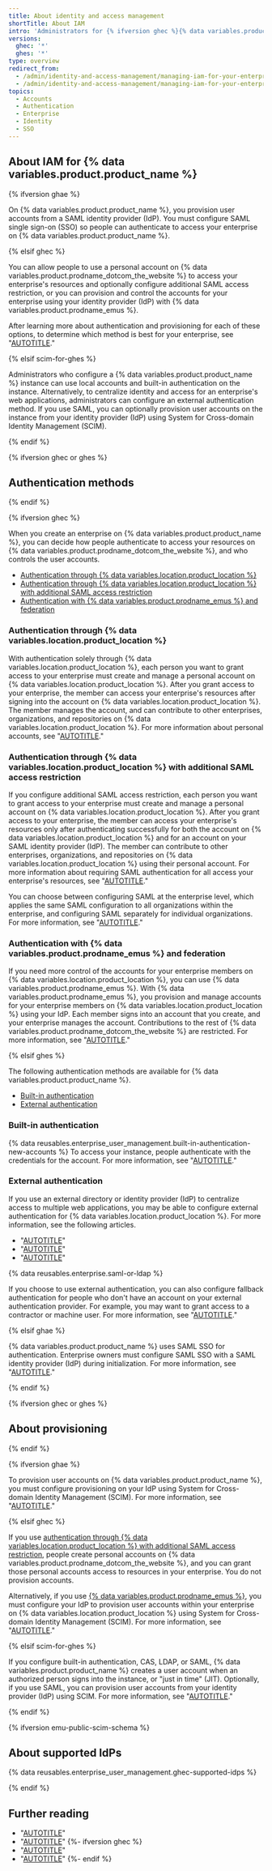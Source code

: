 ```yaml
---
title: About identity and access management
shortTitle: About IAM
intro: 'Administrators for {% ifversion ghec %}{% data variables.product.product_name %}{% elsif ghes %}a {% data variables.product.product_name %} instance{% endif %} must decide how users will access {% ifversion ghec %}the enterprise''s resources{% ifversion ghec %} on {% data variables.product.prodname_dotcom_the_website %}{% endif %}{% elsif ghes %} the instance{% endif %}.'
versions:
  ghec: '*'
  ghes: '*'
type: overview
redirect_from:
  - /admin/identity-and-access-management/managing-iam-for-your-enterprise/about-authentication-for-your-enterprise
  - /admin/identity-and-access-management/managing-iam-for-your-enterprise/about-identity-and-access-management
topics:
  - Accounts
  - Authentication
  - Enterprise
  - Identity
  - SSO
---
```


## About IAM for {% data variables.product.product_name %}

{% ifversion ghae %}

On {% data variables.product.product_name %}, you provision user accounts from a SAML identity provider (IdP). You must configure SAML single sign-on (SSO) so people can authenticate to access your enterprise on {% data variables.product.product_name %}.

{% elsif ghec %}

You can allow people to use a personal account on {% data variables.product.prodname_dotcom_the_website %} to access your enterprise's resources and optionally configure additional SAML access restriction, or you can provision and control the accounts for your enterprise using your identity provider (IdP) with {% data variables.product.prodname_emus %}.

After learning more about authentication and provisioning for each of these options, to determine which method is best for your enterprise, see "[AUTOTITLE](/admin/identity-and-access-management/managing-iam-for-your-enterprise/identifying-the-best-authentication-method-for-your-enterprise)."

{% elsif scim-for-ghes %}

Administrators who configure a {% data variables.product.product_name %} instance can use local accounts and built-in authentication on the instance. Alternatively, to centralize identity and access for an enterprise's web applications, administrators can configure an external authentication method. If you use SAML, you can optionally provision user accounts on the instance from your identity provider (IdP) using System for Cross-domain Identity Management (SCIM).

{% endif %}

{% ifversion ghec or ghes %}

## Authentication methods

{% endif %}

{% ifversion ghec %}

When you create an enterprise on {% data variables.product.product_name %}, you can decide how people authenticate to access your resources on {% data variables.product.prodname_dotcom_the_website %}, and who controls the user accounts.

- [Authentication through {% data variables.location.product_location %}](#authentication-through-githubcom)
- [Authentication through {% data variables.location.product_location %} with additional SAML access restriction](#authentication-through-githubcom-with-additional-saml-access-restriction)
- [Authentication with {% data variables.product.prodname_emus %} and federation](#authentication-with-enterprise-managed-users-and-federation)

### Authentication through {% data variables.location.product_location %}

With authentication solely through {% data variables.location.product_location %}, each person you want to grant access to your enterprise must create and manage a personal account on {% data variables.location.product_location %}. After you grant access to your enterprise, the member can access your enterprise's resources after signing into the account on {% data variables.location.product_location %}. The member manages the account, and can contribute to other enterprises, organizations, and repositories on {% data variables.location.product_location %}. For more information about personal accounts, see "[AUTOTITLE](/get-started/signing-up-for-github/signing-up-for-a-new-github-account)."

### Authentication through {% data variables.location.product_location %} with additional SAML access restriction

If you configure additional SAML access restriction, each person you want to grant access to your enterprise must create and manage a personal account on {% data variables.location.product_location %}. After you grant access to your enterprise, the member can access your enterprise's resources only after authenticating successfully for both the account on {% data variables.location.product_location %} and for an account on your SAML identity provider (IdP). The member can contribute to other enterprises, organizations, and repositories on {% data variables.location.product_location %} using their personal account. For more information about requiring SAML authentication for all access your enterprise's resources, see "[AUTOTITLE](/admin/identity-and-access-management/using-saml-for-enterprise-iam/about-saml-for-enterprise-iam)."

You can choose between configuring SAML at the enterprise level, which applies the same SAML configuration to all organizations within the enterprise, and configuring SAML separately for individual organizations. For more information, see "[AUTOTITLE](/admin/identity-and-access-management/using-saml-for-enterprise-iam/deciding-whether-to-configure-saml-for-your-enterprise-or-your-organizations)."

### Authentication with {% data variables.product.prodname_emus %} and federation

If you need more control of the accounts for your enterprise members on {% data variables.location.product_location %}, you can use {% data variables.product.prodname_emus %}. With {% data variables.product.prodname_emus %}, you provision and manage accounts for your enterprise members on {% data variables.location.product_location %} using your IdP. Each member signs into an account that you create, and your enterprise manages the account. Contributions to the rest of {% data variables.product.prodname_dotcom_the_website %} are restricted. For more information, see "[AUTOTITLE](/admin/identity-and-access-management/using-enterprise-managed-users-for-iam/about-enterprise-managed-users)."

{% elsif ghes %}

The following authentication methods are available for {% data variables.product.product_name %}.

- [Built-in authentication](#built-in-authentication)
- [External authentication](#external-authentication)

### Built-in authentication

{% data reusables.enterprise_user_management.built-in-authentication-new-accounts %} To access your instance, people authenticate with the credentials for the account. For more information, see "[AUTOTITLE](/admin/identity-and-access-management/using-built-in-authentication/configuring-built-in-authentication)."

### External authentication

If you use an external directory or identity provider (IdP) to centralize access to multiple web applications, you may be able to configure external authentication for {% data variables.location.product_location %}. For more information, see the following articles.

- "[AUTOTITLE](/admin/identity-and-access-management/using-cas-for-enterprise-iam)"
- "[AUTOTITLE](/admin/identity-and-access-management/using-ldap-for-enterprise-iam)"
- "[AUTOTITLE](/admin/identity-and-access-management/using-saml-for-enterprise-iam)"

{% data reusables.enterprise.saml-or-ldap %}

If you choose to use external authentication, you can also configure fallback authentication for people who don't have an account on your external authentication provider. For example, you may want to grant access to a contractor or machine user. For more information, see "[AUTOTITLE](/admin/identity-and-access-management/managing-iam-for-your-enterprise/allowing-built-in-authentication-for-users-outside-your-provider)."

{% elsif ghae %}

{% data variables.product.product_name %} uses SAML SSO for authentication. Enterprise owners must configure SAML SSO with a SAML identity provider (IdP) during initialization. For more information, see "[AUTOTITLE](/admin/identity-and-access-management/using-saml-for-enterprise-iam/about-saml-for-enterprise-iam)."

{% endif %}

{% ifversion ghec or ghes %}

## About provisioning

{% endif %}

{% ifversion ghae %}

To provision user accounts on {% data variables.product.product_name %}, you must configure provisioning on your IdP using System for Cross-domain Identity Management (SCIM). For more information, see "[AUTOTITLE](/admin/identity-and-access-management/using-saml-for-enterprise-iam/configuring-user-provisioning-with-scim-for-your-enterprise)."

{% elsif ghec %}

If you use [authentication through {% data variables.location.product_location %} with additional SAML access restriction](#authentication-through-githubcom-with-additional-saml-access-restriction), people create personal accounts on {% data variables.product.prodname_dotcom_the_website %}, and you can grant those personal accounts access to resources in your enterprise. You do not provision accounts.

Alternatively, if you use [{% data variables.product.prodname_emus %}](#authentication-with-enterprise-managed-users-and-federation), you must configure your IdP to provision user accounts within your enterprise on {% data variables.location.product_location %} using System for Cross-domain Identity Management (SCIM). For more information, see "[AUTOTITLE](/admin/identity-and-access-management/provisioning-user-accounts-for-enterprise-managed-users)."

{% elsif scim-for-ghes %}

If you configure built-in authentication, CAS, LDAP, or SAML, {% data variables.product.product_name %} creates a user account when an authorized person signs into the instance, or "just in time" (JIT). Optionally, if you use SAML, you can provision user accounts from your identity provider (IdP) using SCIM. For more information, see "[AUTOTITLE](/admin/identity-and-access-management/using-saml-for-enterprise-iam/configuring-user-provisioning-with-scim-for-your-enterprise)."

{% endif %}

{% ifversion emu-public-scim-schema %}

## About supported IdPs

{% data reusables.enterprise_user_management.ghec-supported-idps %}

{% endif %}

## Further reading

- "[AUTOTITLE](/get-started/learning-about-github/types-of-github-accounts)"
- "[AUTOTITLE](/admin/overview/about-enterprise-accounts)"
{%- ifversion ghec %}
- "[AUTOTITLE](/organizations/managing-membership-in-your-organization/can-i-create-accounts-for-people-in-my-organization)"
- "[AUTOTITLE](/admin/identity-and-access-management/using-saml-for-enterprise-iam/switching-your-saml-configuration-from-an-organization-to-an-enterprise-account)"
{%- endif %}
